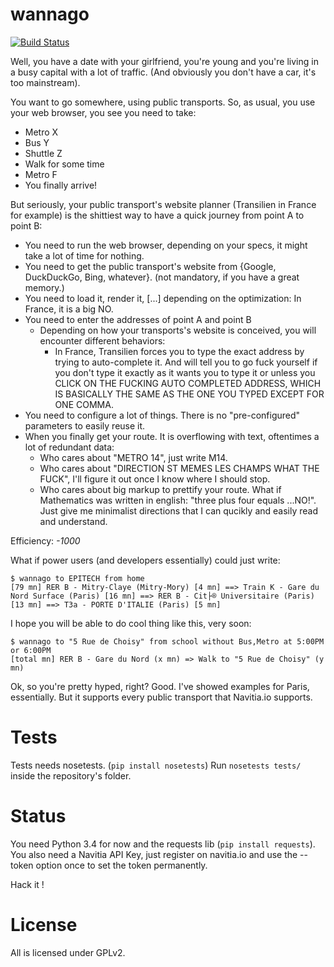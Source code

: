 # wannago
[![Build Status](https://travis-ci.org/RaitoBezarius/wannago.svg?branch=unit_tests)](https://travis-ci.org/RaitoBezarius/wannago)

Well, you have a date with your girlfriend, you're young and you're living in a busy capital with a lot of traffic.
(And obviously you don't have a car, it's too mainstream).

You want to go somewhere, using public transports. So, as usual, you use your web browser, you see you need to take:

* Metro X
* Bus Y
* Shuttle Z
* Walk for some time
* Metro F
* You finally arrive!

But seriously, your public transport's website planner (Transilien in France for example) is the shittiest way to have a quick journey from point A to point B:

* You need to run the web browser, depending on your specs, it might take a lot of time for nothing.
* You need to get the public transport's website from {Google, DuckDuckGo, Bing, whatever}. (not mandatory, if you have a great memory.)
* You need to load it, render it, [...] depending on the optimization: In France, it is a big NO.
* You need to enter the addresses of point A and point B
    * Depending on how your transports's website is conceived, you will encounter different behaviors:
        * In France, Transilien forces you to type the exact address by trying to auto-complete it. And will tell you to go fuck yourself if you don't type it exactly as it wants you to type it or unless you CLICK ON THE FUCKING AUTO COMPLETED ADDRESS, WHICH IS BASICALLY THE SAME AS THE ONE YOU TYPED EXCEPT FOR ONE COMMA.
* You need to configure a lot of things. There is no "pre-configured" parameters to easily reuse it.
* When you finally get your route. It is overflowing with text, oftentimes a lot of redundant data:
    * Who cares about "METRO 14", just write M14.
    * Who cares about "DIRECTION ST MEMES LES CHAMPS WHAT THE FUCK", I'll figure it out once I know where I should stop.
    * Who cares about big markup to prettify your route. What if Mathematics was written in english: "three plus four equals ...NO!". Just give me minimalist directions that I can qucikly and easily read and understand. 

Efficiency: *-1000*

What if power users (and developers essentially) could just write:
```console
$ wannago to EPITECH from home
[79 mn] RER B - Mitry-Claye (Mitry-Mory) [4 mn] ==> Train K - Gare du Nord Surface (Paris) [16 mn] ==> RER B - Cit├® Universitaire (Paris) [13 mn] ==> T3a - PORTE D'ITALIE (Paris) [5 mn]
```

I hope you will be able to do cool thing like this, very soon:
```console
$ wannago to "5 Rue de Choisy" from school without Bus,Metro at 5:00PM or 6:00PM
[total mn] RER B - Gare du Nord (x mn) => Walk to "5 Rue de Choisy" (y mn)
```

Ok, so you're pretty hyped, right?
Good. I've showed examples for Paris, essentially. But it supports every public transport that Navitia.io supports.

Tests
=====
Tests needs nosetests. (`pip install nosetests`)
Run `nosetests tests/` inside the repository's folder.

Status
======
You need Python 3.4 for now and the requests lib (`pip install requests`).
You also need a Navitia API Key, just register on navitia.io and use the --token option once to set the token permanently.

Hack it !


License
=======
All is licensed under GPLv2.
